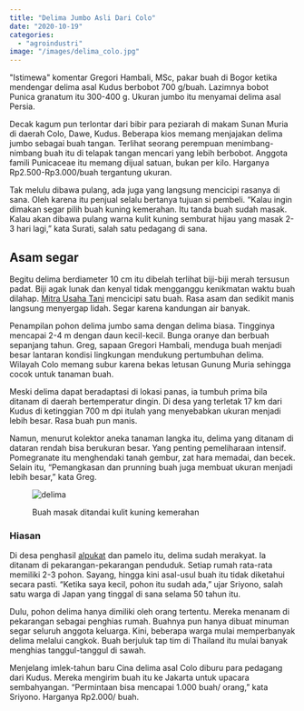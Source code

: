 ```yaml
---
title: "Delima Jumbo Asli Dari Colo"
date: "2020-10-19"
categories: 
  - "agroindustri"
image: "/images/delima_colo.jpg"
---
```


"Istimewa" komentar Gregori Hambali, MSc, pakar buah di Bogor ketika mendengar delima asal Kudus berbobot 700 g/buah. Lazimnya bobot Punica granatum itu 300-400 g. Ukuran jumbo itu menyamai delima asal Persia.

Decak kagum pun terlontar dari bibir para peziarah di makam Sunan Muria di daerah Colo, Dawe, Kudus. Beberapa kios memang menjajakan delima jumbo sebagai buah tangan. Terlihat seorang perempuan menimbang-nimbang buah itu di telapak tangan mencari yang lebih berbobot. Anggota famili Punicaceae itu memang dijual satuan, bukan per kilo. Harganya Rp2.500-Rp3.000/buah tergantung ukuran.

Tak melulu dibawa pulang, ada juga yang langsung mencicipi rasanya di sana. Oleh karena itu penjual selalu bertanya tujuan si pembeli. “Kalau ingin dimakan segar pilih buah kuning kemerahan. Itu tanda buah sudah masak. Kalau akan dibawa pulang warna kulit kuning semburat hijau yang masak 2-3 hari lagi,” kata Surati, salah satu pedagang di sana.

## Asam segar

Begitu delima berdiameter 10 cm itu dibelah terlihat biji-biji merah tersusun padat. Biji agak lunak dan kenyal tidak mengganggu kenikmatan waktu buah dilahap. [](http://localhost/mitra)[](http://localhost/mitra)[Mitra Usaha Tani](http://localhost/mitra) mencicipi satu buah. Rasa asam dan sedikit manis langsung menyergap lidah. Segar karena kandungan air banyak.

Penampilan pohon delima jumbo sama dengan delima biasa. Tingginya mencapai 2-4 m dengan daun kecil-kecil. Bunga oranye dan berbuah sepanjang tahun. Greg, sapaan Gregori Hambali, menduga buah menjadi besar lantaran kondisi lingkungan mendukung pertumbuhan delima. Wilayah Colo memang subur karena bekas letusan Gunung Muria sehingga cocok untuk tanaman buah.

Meski delima dapat beradaptasi di lokasi panas, ia tumbuh prima bila ditanam di daerah bertemperatur dingin. Di desa yang terletak 17 km dari Kudus di ketinggian 700 m dpi itulah yang menyebabkan ukuran menjadi lebih besar. Rasa buah pun manis.

Namun, menurut kolektor aneka tanaman langka itu, delima yang ditanam di dataran rendah bisa berukuran besar. Yang penting pemeliharaan intensif. Pomegranate itu menghendaki tanah gembur, zat hara memadai, dan becek. Selain itu, “Pemangkasan dan prunning buah juga membuat ukuran menjadi lebih besar,” kata Greg.

<figure>

![delima](/images/delima_colo1.jpg)

<figcaption>

Buah masak ditandai kulit kuning kemerahan

</figcaption>

</figure>

### Hiasan

Di desa penghasil [alpukat](http://localhost/mitra/topik/alpukat "alpukat") dan pamelo itu, delima sudah merakyat. Ia ditanam di pekarangan-pekarangan penduduk. Setiap rumah rata-rata memiliki 2-3 pohon. Sayang, hingga kini asal-usul buah itu tidak diketahui secara pasti. “Ketika saya kecil, pohon itu sudah ada,” ujar Sriyono, salah satu warga di Japan yang tinggal di sana selama 50 tahun itu.

Dulu, pohon delima hanya dimiliki oleh orang tertentu. Mereka menanam di pekarangan sebagai penghias rumah. Buahnya pun hanya dibuat minuman segar seluruh anggota keluarga. Kini, beberapa warga mulai memperbanyak delima melalui cangkok. Buah berjuluk tap tim di Thailand itu mulai banyak menghias tanggul-tanggul di sawah.

Menjelang imlek-tahun baru Cina delima asal Colo diburu para pedagang dari Kudus. Mereka mengirim buah itu ke Jakarta untuk upacara sembahyangan. “Permintaan bisa mencapai 1.000 buah/ orang,” kata Sriyono. Harganya Rp2.000/ buah.
